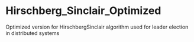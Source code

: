 # Hirschberg_Sinclair_Optimized
Optimized version for HirschbergSinclair algorithm used for leader election in distributed systems
